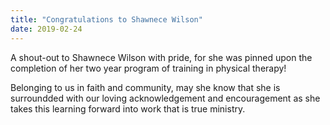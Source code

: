 ```yaml
---
title: "Congratulations to Shawnece Wilson"
date: 2019-02-24
---
```


A shout-out to Shawnece Wilson with pride, for she was pinned upon the completion of her two year program of training in physical therapy!

Belonging to us in faith and community, may she know that she is surroundded with our loving acknowledgement and encouragement as she takes this learning forward into work that is true ministry.